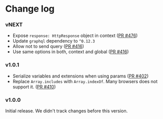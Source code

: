 # Change log

### vNEXT

* Expose `response: HttpResponse` object in context
  ([PR #476](https://github.com/apollographql/apollo-angular/pull/476))
* Update `graphql` dependency to `^0.12.3`
* Allow not to send query
  ([PR #416](https://github.com/apollographql/apollo-angular/pull/416))
* Use same options in both, context and global
  ([PR #416](https://github.com/apollographql/apollo-angular/pull/416))

### v1.0.1

* Serialize variables and extensions when using params
  ([PR #402](https://github.com/apollographql/apollo-angular/pull/402))
* Replace `Array.includes` with `Array.indexOf`. Many browsers does not support
  it. ([PR #410](https://github.com/apollographql/apollo-angular/pull/410))

### v1.0.0

Initial release. We didn't track changes before this version.
